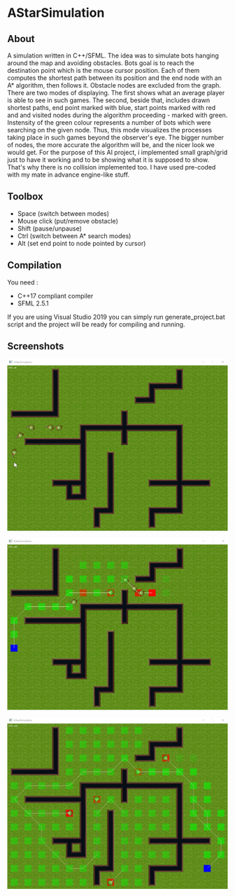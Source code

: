 # AStarSimulation

## About

A simulation written in C++/SFML. The idea was to simulate bots hanging around the map and avoiding obstacles. Bots goal is to reach the destination point which is the mouse cursor position. Each of them computes the shortest path between its position and the end node with an A* algorithm, then follows it. Obstacle nodes are excluded from the graph.
There are two modes of displaying. The first shows what an average player is able to see in such games. The second, beside that, includes drawn shortest paths, end point marked with blue, start points marked with red and and visited nodes during the algorithm proceeding - marked with green. Instensity of the green colour represents a number of bots which were searching on the given node. Thus, this mode visualizes the processes taking place in such games beyond the observer's eye. The bigger number of nodes, the more accurate the algorithm will be, and the nicer look we would get. For the purpose of this AI project, i implemented small graph/grid just to have it working and to be showing what it is supposed to show. That's why there is no collision implemented too. 
I have used pre-coded with my mate in advance engine-like stuff.

## Toolbox

- Space (switch between modes)
- Mouse click (put/remove obstacle)
- Shift (pause/unpause)
- Ctrl (switch between A* search modes)
- Alt (set end point to node pointed by cursor)

## Compilation

You need :
- C++17 compliant compiler
- SFML 2.5.1

If you are using Visual Studio 2019 you can simply run generate_project.bat script and the project will be ready for compiling and running.

## Screenshots

![ScreenShot](scr/screenshot3.jpg)

![ScreenShot](scr/screenshot2.jpg)

![ScreenShot](scr/screenshot1.jpg)
